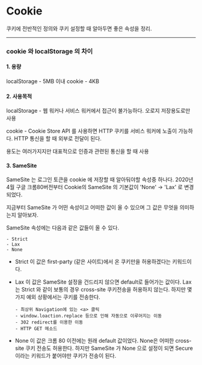 # Cookie

쿠키에 전반적인 정의와 쿠키 설정할 때 알아두면 좋은 속성을 정리.

---

### cookie 와 localStorage 의 차이

#### 1. 용량

localStorage - 5MB 이내
cookie - 4KB
<br />

#### 2. 사용목적

localStorage - 웹 워커나 서비스 워커에서 접근이 불가능하다. 오로지 저장용도로만 사용

cookie - Cookie Store API 를 사용하면 HTTP 쿠키를 서비스 워커에 노출이 가능하다. HTTP 통신을 할 때
외부로 전달이 된다.

용도는 여러가지지만 대표적으로 인증과 관련된 통신을 할 때 사용
<br />

#### 3. SameSite

SameSite 는 로그인 토큰을 cookie 에 저장할 때 알아둬야할 속성중 하나다.
2020년 4월 구글 크롬80버전부터 Cookie의 SameSite 의 기본값이
'None' -> 'Lax' 로 변경되었다.

지금부터 SameSite 가 어떤 속성이고 어떠한 값이 올 수 있으며 그 값은 무엇을 의미하는지 알아보자.

SameSite 속성에는 다음과 같은 값들이 올 수 있다.

```
- Strict
- Lax
- None
```

- Strict
  이 값은 first-party (같은 사이트)에서 온 쿠키만을 허용하겠다는 키워드이다.

- Lax
  이 값은 SameSite 설정을 건드리지 않으면 default로 들어가는 값이다.
  Lax는 Strict 와 같이 보통의 경우 cross-site 쿠키전송을 허용하지 않는다.
  하지만 몇가지 예외 상황에서는 쿠키를 전송한다.

  ```
  - 최상위 Navigation에 있는 <a> 클릭
  - window.loaction.replace 등으로 인해 자동으로 이루어지는 이동
  - 302 redirect를 이용한 이동
  - HTTP GET 메소드
  ```

- None
  이 값은 크롬 80 이전에는 원래 default 값이었다.
  None은 어떠한 cross-site 쿠키 전송도 허용한다. 하지만 SameSite 가 None 으로 설정이 되면 Secure 이라는 키워드가 붙어야만 쿠키가 전송이 된다.
